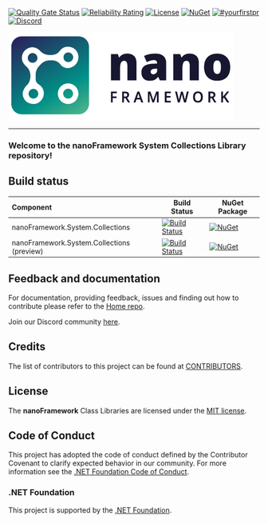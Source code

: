 [![Quality Gate Status](https://sonarcloud.io/api/project_badges/measure?project=nanoframework_lib-nanoFramework.System.Collections&metric=alert_status)](https://sonarcloud.io/dashboard?id=nanoframework_lib-nanoFramework.System.Collections) [![Reliability Rating](https://sonarcloud.io/api/project_badges/measure?project=nanoframework_lib-nanoFramework.System.Collections&metric=reliability_rating)](https://sonarcloud.io/dashboard?id=nanoframework_lib-nanoFramework.System.Collections) [![License](https://img.shields.io/badge/License-MIT-blue.svg)](LICENSE) [![NuGet](https://img.shields.io/nuget/dt/nanoFramework.System.Collections.svg?label=NuGet&style=flat&logo=nuge)](https://www.nuget.org/packages/nanoFramework.System.Collections/) [![#yourfirstpr](https://img.shields.io/badge/first--timers--only-friendly-blue.svg)](https://github.com/nanoframework/Home/blob/main/CONTRIBUTING.md) [![Discord](https://img.shields.io/discord/478725473862549535.svg?logo=discord&logoColor=white&label=Discord&color=7289DA)](https://discord.gg/gCyBu8T)

![nanoFramework logo](https://github.com/nanoframework/Home/blob/main/resources/logo/nanoFramework-repo-logo.png)

-----

### Welcome to the **nanoFramework** System Collections Library repository!

## Build status

| Component | Build Status | NuGet Package |
|:-|---|---|
| nanoFramework.System.Collections | [![Build Status](https://dev.azure.com/nanoframework/System.Collections/_apis/build/status/System.Collections?repoName=nanoframework%2FSystem.Collections&branchName=main)](https://dev.azure.com/nanoframework/System.Collections/_build/latest?definitionId=54&repoName=nanoframework%2FSystem.Collections&branchName=main) | [![NuGet](https://img.shields.io/nuget/v/nanoFramework.System.Collections.svg?label=NuGet&style=flat&logo=nuge)](https://www.nuget.org/packages/nanoFramework.System.Collections/) |
| nanoFramework.System.Collections (preview) | [![Build Status](https://dev.azure.com/nanoframework/System.Collections/_apis/build/status/System.Collections?repoName=nanoframework%2FSystem.Collections&branchName=develop)](https://dev.azure.com/nanoframework/System.Collections/_build/latest?definitionId=54&repoName=nanoframework%2FSystem.Collections&branchName=develop) | [![NuGet](https://img.shields.io/nuget/vpre/nanoFramework.System.Collections.svg?label=NuGet&style=flat&logo=nuge)](https://www.nuget.org/packages/nanoFramework.System.Collections/) |

## Feedback and documentation

For documentation, providing feedback, issues and finding out how to contribute please refer to the [Home repo](https://github.com/nanoframework/Home).

Join our Discord community [here](https://discord.gg/gCyBu8T).

## Credits

The list of contributors to this project can be found at [CONTRIBUTORS](https://github.com/nanoframework/Home/blob/main/CONTRIBUTORS.md).

## License

The **nanoFramework** Class Libraries are licensed under the [MIT license](LICENSE.md).

## Code of Conduct

This project has adopted the code of conduct defined by the Contributor Covenant to clarify expected behavior in our community.
For more information see the [.NET Foundation Code of Conduct](https://dotnetfoundation.org/code-of-conduct).

### .NET Foundation

This project is supported by the [.NET Foundation](https://dotnetfoundation.org).

